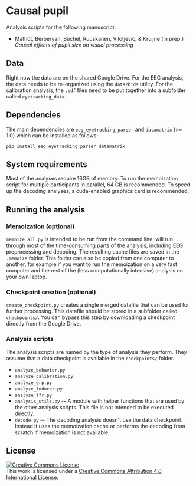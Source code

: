 # Causal pupil

Analysis scripts for the following manuscript:

- Mathôt, Berberyan, Büchel, Ruuskanen, Vilotjević, & Kruijne (in prep.)
  *Causal effects of pupil size on visual processing*
  
  
## Data

Right now the data are on the shared Google Drive. For the EEG analysis, the data needs to be re-organized using the `data2bids` utility. For the calibration analysis, the `.edf` files need to be put together into a subfolder called `eyetracking_data`.


## Dependencies

The main dependencies are `eeg_eyetracking_parser` and `datamatrix` (>= 1.0) which can be installed as follows:

```
pip install eeg_eyetracking_parser datamatrix
```


## System requirements

Most of the analyses require 16GB of memory. To run the memoization script for multiple participants in parallel, 64 GB is recommended. To speed up the decoding analyses, a cuda-enabled graphics card is recommended.


## Running the analysis


### Memoization (optional)

`memoize_all.py` is intended to be run from the command line, will run through most of the time-consuming parts of the analysis, including EEG preprocessing and decoding. The resulting cache files are saved in the `.memoize` folder. This folder can also be copied from one computer to another, for example if you want to run the memoization on a very fast computer and the rest of the (less computationally intensive) analysis on your own laptop.


### Checkpoint creation (optional)

`create_checkpoint.py` creates a single merged datafile that can be used for further processing. This datafile should be stored in a subfolder called `checkpoints/`. You can bypass this step by downloading a checkpoint directly from the Google Drive.


### Analysis scripts

The analysis scripts are named by the type of analysis they perform. They assume that a data checkpoint is available in the `checkpoints/` folder.

- `analyze_behavior.py`
- `analyze_calibration.py`
- `analyze_erp.py`
- `analyze_inducer.py`
- `analyze_tfr.py`
- `analysis_utils.py` -- A module with helper functions that are used by the other analysis scripts. This file is not intended to be executed directly.
- `decode.py` -- The decoding analysis doesn't use the data checkpoint. Instead it uses the memoization cache or performs the decoding from scratch if memoization is not available.


## License

<a rel="license" href="http://creativecommons.org/licenses/by/4.0/"><img alt="Creative Commons License" style="border-width:0" src="https://i.creativecommons.org/l/by/4.0/88x31.png" /></a><br />This work is licensed under a <a rel="license" href="http://creativecommons.org/licenses/by/4.0/">Creative Commons Attribution 4.0 International License</a>.
